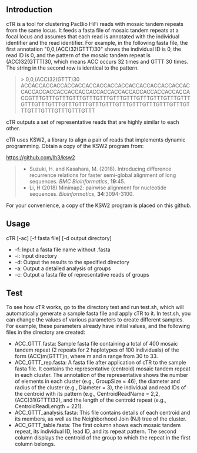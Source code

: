 ## Introduction

cTR is a tool for clustering PacBio HiFi reads with mosaic tandem repeats from the same locus. It feeds a fasta file of mosaic tandem repeats at a focal locus and assumes that each read is annotated with the individual identifier and the read identifier. For example, in the following fasta file, the first annotation "0,0,(ACC)32(GTTT)30" shows the individual ID is 0, the read ID is 0, and the pattern of the mosaic tandem repeat is (ACC)32(GTTT)30, which means ACC occurs 32 times and GTTT 30 times. The string in the second row is identical to the pattern.

> \> 0,0,(ACC)32(GTTT)30
> ACCACCACCACCACCACCACCACCACCACCACCACCACCACCACCACCACCACCACCACCACCACCACCACCACCACCACCACCACCACCACCACCGTTTGTTTGTTTGTTTGTTTGTTTGTTTGTTTGTTTGTTTGTTTGTTTGTTTGTTTGTTTGTTTGTTTGTTTGTTTGTTTGTTTGTTTGTTTGTTTGTTTGTTTGTTTGTTTGTTTGTTT

cTR outputs a set of representative reads that are highly similar to each other. 

cTR uses KSW2, a library to align a pair of reads that implements dynamic programming. Obtain a copy of the KSW2 program from:

https://github.com/lh3/ksw2

> * Suzuki, H. and Kasahara, M. (2018). Introducing difference recurrence relations for faster semi-global alignment of long sequences. *BMC Bioinformatics*, **19**:45.
> * Li, H (2018) Minimap2: pairwise alignment for nucleotide sequences. *Bioinformatics*, **34**:3094-3100.

For your convenience, a copy of the KSW2 program is placed on this github.

## Usage

cTR [-ac] [-f fasta file] [-d output directory]
* -f: Input a fasta file name without .fasta
* -i: Input directory
* -d: Output the results to the specified directory 
* -a: Output a detailed analysis of groups
* -c: Output a fasta file of representative reads of groups

## Test

To see how cTR works, go to the directory test and run test.sh, which will automatically generate a sample fasta file and apply cTR to it. In test.sh, you can change the values of various parameters to create different samples. For example, these parameters already have initial values, and the following files in the directory are created:

* ACC_GTTT.fasta: Sample fasta file containing a total of 400 mosaic tandem repeat (2 repeats for 2 haplotypes of 100 individuals) of the form (ACC)m(GTTT)n, where m and n range from 30 to 33.
* ACC_GTTT_rep.fasta: A fasta file after application of cTR to the sample fasta file. It contains the representative (centroid) mosaic tandem repeat in each cluster. The annotation of the representative shows the number of elements in each cluster (e.g., GroupSize = 46), the diameter and radius of the cluster (e.g., Diameter = 3), the individual and read IDs of the centroid with its pattern (e.g., CentroidReadName =  2,2,(ACC)31(GTTT)32), and the length of the centroid repeat (e.g., CentroidReadLength = 221).
* ACC_GTTT_analysis.fasta: This file contains details of each centroid and its members, as well as the Neighborhood Join (NJ) tree of the cluster.
* ACC_GTTT_table.fasta: The first column shows each mosaic tandem repeat, its individual ID, lead ID, and its repeat pattern. The second column displays the centroid of the group to which the repeat in the first column belongs.
